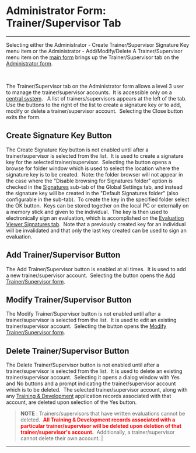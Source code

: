 # Administrator Form:  Trainer/Supervisor Tab 
-----

Selecting either the Administrator - Create Trainer/Supervisor Signature Key 
menu item or the Administrator - Add/Modify/Delete A Trainer/Supervisor menu item on the 
[main form](<7jjr.md>) brings up the 
Trainer/Supervisor tab on the [Administrator form](<7df4.md>).

&nbsp;&nbsp;&nbsp;&nbsp;&nbsp;&nbsp;&nbsp;&nbsp;&nbsp;&nbsp;&nbsp;

The Trainer/Supervisor tab on the Administrator form allows a level 3 user to 
manage the trainer/supervisor accounts.&nbsp; It is accessible only on a
[central system](<7mls.md>).&nbsp;&nbsp; A list of 
trainers/supervisors appears at the left of the tab.&nbsp; Use the buttons to 
the right of the list to create a signature key or to add, modify or delete a 
trainer/supervisor account.&nbsp; Selecting the Close button exits the form. 

## Create Signature Key Button

The Create Signature Key button is not enabled until after a 
trainer/supervisor is selected from the list.&nbsp; It is used to create a 
signature key for the selected trainer/supervisor.&nbsp; Selecting the button 
opens a browse for folder window which is used to select the location where the 
signature key is to be created.&nbsp; Note: the folder browser will not appear in the case where the "Disable browsing for Signatures folder" option is checked in the [Signatures](<sig.md>) sub-tab of the Global Settings tab, and instead the signature key will be created in the "Default Signatures folder" (also configurable in the sub-tab).&nbsp; To create the key in the specified folder 
select the OK button.&nbsp; Keys can be stored together on the local PC or 
externally on a memory stick and given to the individual.&nbsp; The key is then 
used to electronically sign an evaluation, which is accomplished on the [Evaluation Viewer 
Signatures tab](<evlvwsig.md>).&nbsp; Note that a previously created key for an individual 
will be invalidated and that only the last key created can be used to sign an 
evaluation.

## Add Trainer/Supervisor Button

The Add Trainer/Supervisor button is enabled at all times.&nbsp; It is used 
to add a new trainer/supervisor account.&nbsp; Selecting the button opens the [Add Trainer/Supervisor 
form](<7gj4.md>).

## Modify Trainer/Supervisor Button

The Modify Trainer/Supervisor button is not enabled until after a 
trainer/supervisor is selected from the list.&nbsp; It is used to edit an 
existing trainer/supervisor account.&nbsp; Selecting the button opens the
[Modify Trainer/Supervisor form](<7je8.md>).

## Delete Trainer/Supervisor Button

The Delete Trainer/Supervisor button is not enabled until after a 
trainer/supervisor is selected from the list.&nbsp; It is used to delete an 
existing trainer/supervisor account.&nbsp; Selecting it opens a dialog window 
with Yes and No buttons and a prompt indicating the trainer/supervisor account 
which is to be deleted.&nbsp; The selected trainer/supervisor account, along with any [Training & Development](<traindev.md>) application records associated with that account, are deleted upon selection of the Yes button.

> **NOTE** : Trainers/supervisors that have written evaluations cannot be deleted.&nbsp; <font color="#FF0000"><b>All Training &amp; Development records associated with a particular trainer/supervisor will be deleted upon deletion of that trainer/supervisor's account.</b></font>&nbsp; Additionally, a trainer/supervisor cannot delete their own account. |
-----